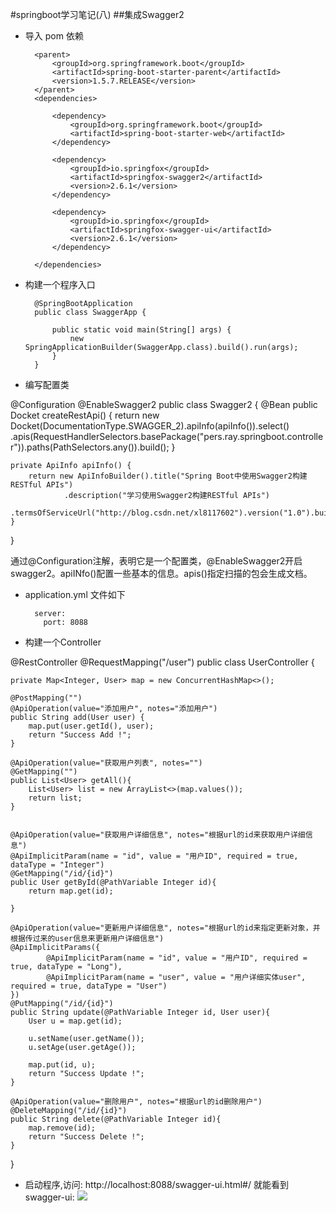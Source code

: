 #springboot学习笔记(八)
##集成Swagger2

- 导入 pom 依赖

		<parent>
			<groupId>org.springframework.boot</groupId>
			<artifactId>spring-boot-starter-parent</artifactId>
			<version>1.5.7.RELEASE</version>
		</parent>
		<dependencies>
	
			<dependency>
				<groupId>org.springframework.boot</groupId>
				<artifactId>spring-boot-starter-web</artifactId>
			</dependency>
	
			<dependency>
				<groupId>io.springfox</groupId>
				<artifactId>springfox-swagger2</artifactId>
				<version>2.6.1</version>
			</dependency>
	
			<dependency>
				<groupId>io.springfox</groupId>
				<artifactId>springfox-swagger-ui</artifactId>
				<version>2.6.1</version>
			</dependency>
			
		</dependencies>

- 构建一个程序入口
		
		@SpringBootApplication
		public class SwaggerApp {
		
			public static void main(String[] args) {
				new SpringApplicationBuilder(SwaggerApp.class).build().run(args);
			}
		}

- 编写配置类 

@Configuration
@EnableSwagger2
public class Swagger2 {
	@Bean
	public Docket createRestApi() {
		return new Docket(DocumentationType.SWAGGER_2).apiInfo(apiInfo()).select()
				.apis(RequestHandlerSelectors.basePackage("pers.ray.springboot.controller")).paths(PathSelectors.any()).build();
	}

	private ApiInfo apiInfo() {
		return new ApiInfoBuilder().title("Spring Boot中使用Swagger2构建RESTful APIs")
				.description("学习使用Swagger2构建RESTful APIs")
				.termsOfServiceUrl("http://blog.csdn.net/xl8117602").version("1.0").build();
	}
}

通过@Configuration注解，表明它是一个配置类，@EnableSwagger2开启swagger2。apiINfo()配置一些基本的信息。apis()指定扫描的包会生成文档。


- application.yml 文件如下

		server: 
		  port: 8088

- 构建一个Controller

@RestController
@RequestMapping("/user")
public class UserController {

	private Map<Integer, User> map = new ConcurrentHashMap<>();
	
	@PostMapping("")
	@ApiOperation(value="添加用户", notes="添加用户")
	public String add(User user) {
		map.put(user.getId(), user);
		return "Success Add !";
	}
	
	@ApiOperation(value="获取用户列表", notes="")
	@GetMapping("")
	public List<User> getAll(){
		List<User> list = new ArrayList<>(map.values());
		return list;
	}
	
	
	@ApiOperation(value="获取用户详细信息", notes="根据url的id来获取用户详细信息")
	@ApiImplicitParam(name = "id", value = "用户ID", required = true, dataType = "Integer")
	@GetMapping("/id/{id}")
	public User getById(@PathVariable Integer id){
		return map.get(id);

	}

	@ApiOperation(value="更新用户详细信息", notes="根据url的id来指定更新对象，并根据传过来的user信息来更新用户详细信息")
    @ApiImplicitParams({
            @ApiImplicitParam(name = "id", value = "用户ID", required = true, dataType = "Long"),
            @ApiImplicitParam(name = "user", value = "用户详细实体user", required = true, dataType = "User")
    })
	@PutMapping("/id/{id}")
	public String update(@PathVariable Integer id, User user){
		User u = map.get(id);
		
		u.setName(user.getName());
		u.setAge(user.getAge());
		
		map.put(id, u);
		return "Success Update !";
	}
	
	@ApiOperation(value="删除用户", notes="根据url的id删除用户")
	@DeleteMapping("/id/{id}")
	public String delete(@PathVariable Integer id){
		map.remove(id);
		return "Success Delete !";
	}
	
	
}


- 启动程序,访问: http://localhost:8088/swagger-ui.html#/ 就能看到swagger-ui: 
![](/img/0004.png)